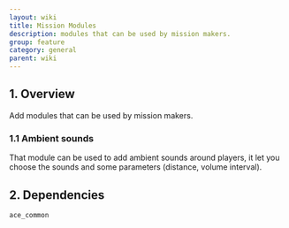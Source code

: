 ```yaml
---
layout: wiki
title: Mission Modules
description: modules that can be used by mission makers.
group: feature
category: general
parent: wiki
---
```


## 1. Overview

Add modules that can be used by mission makers.

### 1.1 Ambient sounds

That module can be used to add ambient sounds around players, it let you choose the sounds and some parameters (distance, volume interval).

## 2. Dependencies

`ace_common`
